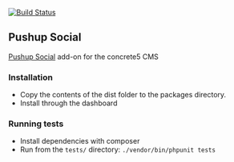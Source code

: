 [![Build Status](https://travis-ci.org/mkly/pushup-social-concrete5.svg?branch=master)](https://travis-ci.org/mkly/pushup-social-concrete5) 

Pushup Social
-------------

[Pushup Social](http://pushup.com) add-on for the concrete5 CMS

### Installation
* Copy the contents of the dist folder to the packages directory.
* Install through the dashboard

### Running tests
* Install dependencies with composer
* Run from the `tests/` directory:
  `./vendor/bin/phpunit tests`
